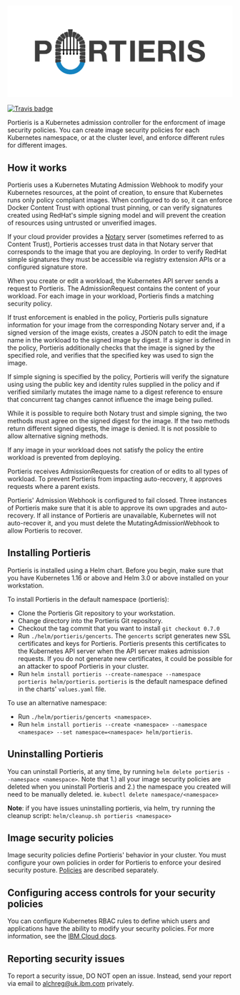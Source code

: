 ![Portieris logo](./logos/text_and_logo.svg)

[![Travis badge](https://api.travis-ci.org/IBM/portieris.svg?branch=master)](https://travis-ci.org/IBM/portieris)

Portieris is a Kubernetes admission controller for the enforcment of image security policies. You can create image security policies for each Kubernetes namespace, or at the cluster level, and enforce different rules for different images.

## How it works

Portieris uses a Kubernetes Mutating Admission Webhook to modify your Kubernetes resources, at the point of creation, to ensure that Kubernetes runs only policy compliant images. When configured to do so, it can enforce Docker Content Trust with optional trust pinning, or can verify signatures created using RedHat's simple signing model and will prevent the creation of resources using untrusted or unverified images.

If your cloud provider provides a [Notary](https://github.com/theupdateframework/notary) server (sometimes referred to as Content Trust), Portieris accesses trust data in that Notary server that corresponds to the image that you are deploying. In order to verify RedHat simple signatures they must be accessible via registry extension APIs or a configured signature store.

When you create or edit a workload, the Kubernetes API server sends a request to Portieris. The AdmissionRequest contains the content of your workload. For each image in your workload, Portieris finds a matching security policy.


If trust enforcement is enabled in the policy, Portieris pulls signature information for your image from the corresponding Notary server and, if a signed version of the image exists, creates a JSON patch to edit the image name in the workload to the signed image by digest. If a signer is defined in the policy, Portieris additionally checks that the image is signed by the specified role, and verifies that the specified key was used to sign the image.


If simple signing is specified by the policy, Portieris will verify the signature using using the public key and identity rules supplied in the policy and if verified similarly mutates the image name to a digest reference to ensure that concurrent tag changes cannot influence the image being pulled.


While it is possible to require both Notary trust and simple signing, the two methods must agree on the signed digest for the image. If the two methods return different signed digests, the image is denied. It is not possible to allow alternative signing methods.

If any image in your workload does not satisfy the policy the entire workload is prevented from deploying.

Portieris receives AdmissionRequests for creation of or edits to all types of workload. To prevent Portieris from impacting auto-recovery, it approves requests where a parent exists.

Portieris' Admission Webhook is configured to fail closed. Three instances of Portieris make sure that it is able to approve its own upgrades and auto-recovery. If all instance of Portieris are unavailable, Kubernetes will not auto-recover it, and you must delete the MutatingAdmissionWebhook to allow Portieris to recover.

## Installing Portieris

Portieris is installed using a Helm chart. Before you begin, make sure that you have Kubernetes 1.16 or above and Helm 3.0 or above installed on your workstation.

To install Portieris in the default namespace (portieris):

* Clone the Portieris Git repository to your workstation.
* Change directory into the Portieris Git repository.
* Checkout the tag commit that you want to install `git checkout 0.7.0`
* Run `./helm/portieris/gencerts`. The `gencerts` script generates new SSL certificates and keys for Portieris. Portieris presents this certificates to the Kubernetes API server when the API server makes admission requests. If you do not generate new certificates, it could be possible for an attacker to spoof Portieris in your cluster.
* Run `helm install portieris --create-namespace --namespace portieris helm/portieris`. `portieris` is the default namespace defined in the charts' `values.yaml` file.

To use an alternative namespace:
* Run `./helm/portieris/gencerts <namespace>`.
* Run `helm install portieris --create <namespace> --namespace <namespace> --set namespace=<namespace> helm/portieris`.

## Uninstalling Portieris

You can uninstall Portieris, at any time, by running `helm delete portieris --namespace <namespace>`. Note that 1.) all your image security policies are deleted when you uninstall Portieris and 2.) the namespace you created will need to be manually deleted. ie. `kubectl delete namespace/<namespace>`

**Note**: if you have issues uninstalling portieris, via helm, try running the cleanup script: `helm/cleanup.sh portieris <namespace>`

## Image security policies

Image security policies define Portieris' behavior in your cluster. You must configure your own policies in order for Portieris to enforce your desired security posture. [Policies](POLICIES.md) are described separately.

## Configuring access controls for your security policies

You can configure Kubernetes RBAC rules to define which users and applications have the ability to modify your security policies. For more information, see the [IBM Cloud docs](https://cloud.ibm.com/docs/services/Registry?topic=registry-security_enforce#assign_user_policy).

## Reporting security issues

To report a security issue, DO NOT open an issue. Instead, send your report via email to alchreg@uk.ibm.com privately.
